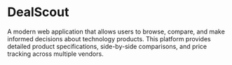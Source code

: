 #  DealScout

A modern web application that allows users to browse, compare, and make informed decisions about technology products. This platform provides detailed product specifications, side-by-side comparisons, and price tracking across multiple vendors.
